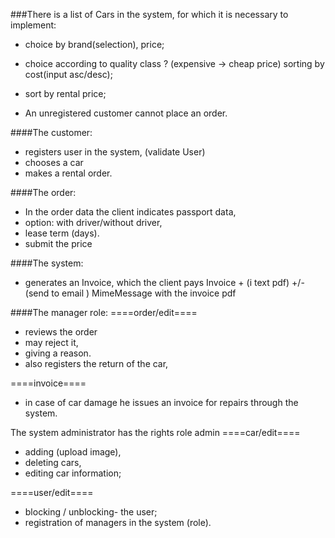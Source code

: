 ###There is a list of Cars in the system, for which it is necessary to implement: 
+ choice by brand(selection), price;
+ choice according to quality class ? (expensive -> cheap price) sorting by cost(input asc/desc);
+ sort by rental price;

+ An unregistered customer cannot place an order.

####The customer: 
+ registers user in the system, (validate User) 
+ chooses a car 
+ makes a rental order.

####The order:
+ In the order data the client indicates passport data, 
+ option: with driver/without driver,  
+ lease term (days).
+ submit the price

####The system: 
+ generates an Invoice, which the client pays Invoice + (i text pdf) 
+/- (send to email ) MimeMessage with the invoice pdf

####The manager role:
====order/edit====
+ reviews the order 
+ may reject it, 
+ giving a reason.
+ also registers the return of the car,

====invoice====
+ in case of car damage he issues an invoice for repairs through the system.

The system administrator has the rights role admin
====car/edit====
+ adding (upload image), 
+ deleting cars, 
+ editing car information;

====user/edit====
+ blocking / unblocking- the user;
+ registration of managers in the system (role).
